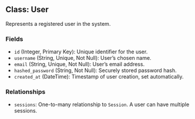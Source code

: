 ## Class: User

Represents a registered user in the system.

### Fields

- `id` (Integer, Primary Key): Unique identifier for the user.  
- `username` (String, Unique, Not Null): User’s chosen name.  
- `email` (String, Unique, Not Null): User’s email address.  
- `hashed_password` (String, Not Null): Securely stored password hash.  
- `created_at` (DateTime): Timestamp of user creation, set automatically.  

### Relationships

- `sessions`: One-to-many relationship to `Session`. A user can have multiple sessions.